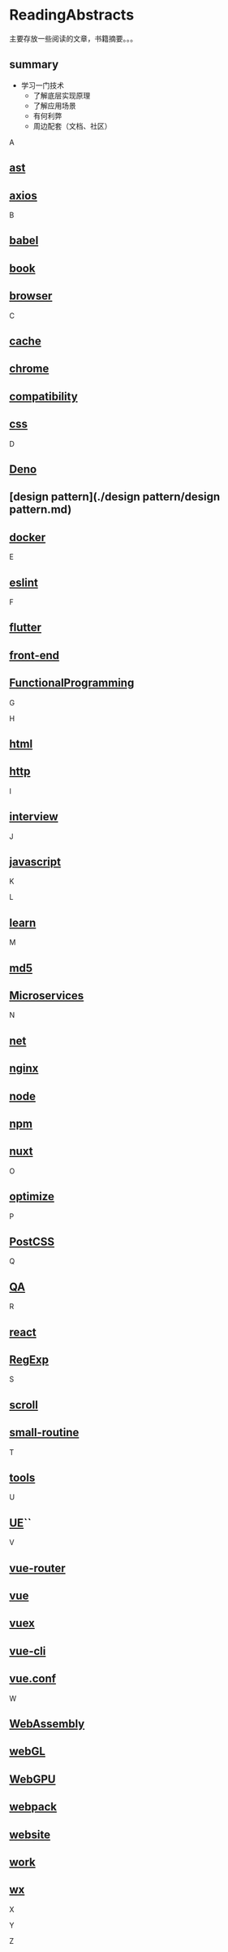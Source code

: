 # ReadingAbstracts

  主要存放一些阅读的文章，书籍摘要。。。
## summary
 - 学习一门技术
   - 了解底层实现原理
   - 了解应用场景
   - 有何利弊
   - 周边配套（文档、社区）
   
A
## [ast](./ast/ast.md)
## [axios](./axios/axios.md)

B
## [babel](./babel/babel.md)
## [book](./book/book.md)
## [browser](./browser/browser.md)

C
## [cache](./cache/cache.md)
## [chrome](./chrome/chrome.md)
## [compatibility](./compatibility/compatibility.md)
## [css](./css/css.md)

D
## [Deno](./Deno/Deno.md)
## [design pattern](./design pattern/design pattern.md)
## [docker](./docker/docker.md)

E
## [eslint](./eslint/eslint.md)

F
## [flutter](./flutter/flutter.md)
## [front-end](./front-end/front-end.md)
## [FunctionalProgramming](./FunctionalProgramming/FunctionalProgramming.md)

G

H
## [html](./html/html.md)
## [http](./http/http.md)

I
## [interview](./interview/interview.md)

J
## [javascript](./javascript/js.md)


K

L
## [learn](./learn/learn.md)


M
## [md5](./md5/md5.md)
## [Microservices](./microservices/Microservices.md)

N
## [net](./net/net.md)
## [nginx](./nginx/nginx.md)
## [node](./node/node.md)
## [npm](./npm/npm.md)
## [nuxt](./nuxt/nuxt.md)

O
## [optimize](./optimize/optimize.md)

P
## [PostCSS](./PostCSS/PostCSS.md)


Q
## [QA](./QA/QA.md)


R
## [react](./react/react.md)
## [RegExp](./javascript/RegExp.md)

S
## [scroll](./scroll/scroll.md)
## [small-routine](./small-routine/small-routine.md)

T
## [tools](./tools/tools.md)


U
## [UE](./UE/UE.md)``


V
## [vue-router](./vue/vue-router.md)
## [vue](./vue/vue.md)
## [vuex](./vue/vuex.md)
## [vue-cli](./vue/vue-cli.md)
## [vue.conf](./vue/vue.conf.md)


W
## [WebAssembly](./WebAssembly/WebAssembly.md)
## [webGL](./webGL/webGL.md)
## [WebGPU](./webGPU/webGPU.md)
## [webpack](./webpack/webpack.md)
## [website](./website/website.md)
## [work](./work/work.md)
## [wx](./wx/wx.md)


X


Y

Z

   
 